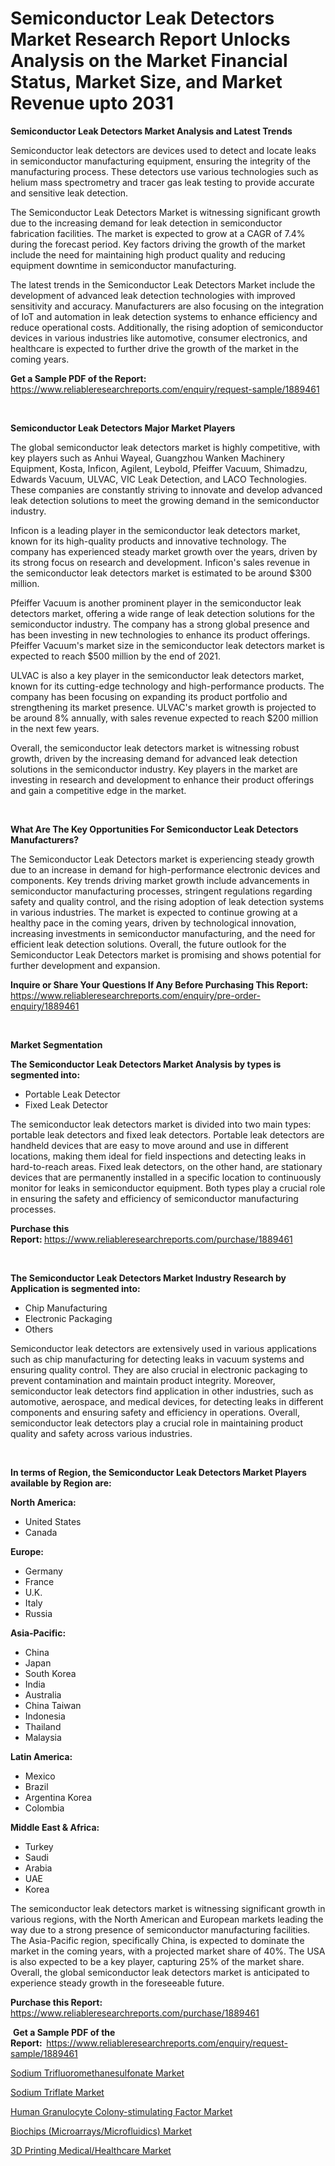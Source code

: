 <p><h1>Semiconductor Leak Detectors Market Research Report Unlocks Analysis on the Market Financial Status, Market Size, and Market Revenue upto 2031</h1></p><p><strong>Semiconductor Leak Detectors Market Analysis and Latest Trends</strong></p>
<p><p>Semiconductor leak detectors are devices used to detect and locate leaks in semiconductor manufacturing equipment, ensuring the integrity of the manufacturing process. These detectors use various technologies such as helium mass spectrometry and tracer gas leak testing to provide accurate and sensitive leak detection.</p><p>The Semiconductor Leak Detectors Market is witnessing significant growth due to the increasing demand for leak detection in semiconductor fabrication facilities. The market is expected to grow at a CAGR of 7.4% during the forecast period. Key factors driving the growth of the market include the need for maintaining high product quality and reducing equipment downtime in semiconductor manufacturing.</p><p>The latest trends in the Semiconductor Leak Detectors Market include the development of advanced leak detection technologies with improved sensitivity and accuracy. Manufacturers are also focusing on the integration of IoT and automation in leak detection systems to enhance efficiency and reduce operational costs. Additionally, the rising adoption of semiconductor devices in various industries like automotive, consumer electronics, and healthcare is expected to further drive the growth of the market in the coming years.</p></p>
<p><strong>Get a Sample PDF of the Report:&nbsp;</strong> <a href="https://www.reliableresearchreports.com/enquiry/request-sample/1889461">https://www.reliableresearchreports.com/enquiry/request-sample/1889461</a></p>
<p>&nbsp;</p>
<p><strong>Semiconductor Leak Detectors Major Market Players</strong></p>
<p><p>The global semiconductor leak detectors market is highly competitive, with key players such as Anhui Wayeal, Guangzhou Wanken Machinery Equipment, Kosta, Inficon, Agilent, Leybold, Pfeiffer Vacuum, Shimadzu, Edwards Vacuum, ULVAC, VIC Leak Detection, and LACO Technologies. These companies are constantly striving to innovate and develop advanced leak detection solutions to meet the growing demand in the semiconductor industry.</p><p>Inficon is a leading player in the semiconductor leak detectors market, known for its high-quality products and innovative technology. The company has experienced steady market growth over the years, driven by its strong focus on research and development. Inficon's sales revenue in the semiconductor leak detectors market is estimated to be around $300 million.</p><p>Pfeiffer Vacuum is another prominent player in the semiconductor leak detectors market, offering a wide range of leak detection solutions for the semiconductor industry. The company has a strong global presence and has been investing in new technologies to enhance its product offerings. Pfeiffer Vacuum's market size in the semiconductor leak detectors market is expected to reach $500 million by the end of 2021.</p><p>ULVAC is also a key player in the semiconductor leak detectors market, known for its cutting-edge technology and high-performance products. The company has been focusing on expanding its product portfolio and strengthening its market presence. ULVAC's market growth is projected to be around 8% annually, with sales revenue expected to reach $200 million in the next few years.</p><p>Overall, the semiconductor leak detectors market is witnessing robust growth, driven by the increasing demand for advanced leak detection solutions in the semiconductor industry. Key players in the market are investing in research and development to enhance their product offerings and gain a competitive edge in the market.</p></p>
<p>&nbsp;</p>
<p><strong>What Are The Key Opportunities For Semiconductor Leak Detectors Manufacturers?</strong></p>
<p><p>The Semiconductor Leak Detectors market is experiencing steady growth due to an increase in demand for high-performance electronic devices and components. Key trends driving market growth include advancements in semiconductor manufacturing processes, stringent regulations regarding safety and quality control, and the rising adoption of leak detection systems in various industries. The market is expected to continue growing at a healthy pace in the coming years, driven by technological innovation, increasing investments in semiconductor manufacturing, and the need for efficient leak detection solutions. Overall, the future outlook for the Semiconductor Leak Detectors market is promising and shows potential for further development and expansion.</p></p>
<p><strong>Inquire or Share Your Questions If Any Before Purchasing This Report:</strong> <a href="https://www.reliableresearchreports.com/enquiry/pre-order-enquiry/1889461">https://www.reliableresearchreports.com/enquiry/pre-order-enquiry/1889461</a></p>
<p>&nbsp;</p>
<p><strong>Market Segmentation</strong></p>
<p><strong>The Semiconductor Leak Detectors Market Analysis by types is segmented into:</strong></p>
<p><ul><li>Portable Leak Detector</li><li>Fixed Leak Detector</li></ul></p>
<p><p>The semiconductor leak detectors market is divided into two main types: portable leak detectors and fixed leak detectors. Portable leak detectors are handheld devices that are easy to move around and use in different locations, making them ideal for field inspections and detecting leaks in hard-to-reach areas. Fixed leak detectors, on the other hand, are stationary devices that are permanently installed in a specific location to continuously monitor for leaks in semiconductor equipment. Both types play a crucial role in ensuring the safety and efficiency of semiconductor manufacturing processes.</p></p>
<p><strong>Purchase this Report:&nbsp;</strong><a href="https://www.reliableresearchreports.com/purchase/1889461">https://www.reliableresearchreports.com/purchase/1889461</a></p>
<p>&nbsp;</p>
<p><strong>The Semiconductor Leak Detectors Market Industry Research by Application is segmented into:</strong></p>
<p><ul><li>Chip Manufacturing</li><li>Electronic Packaging</li><li>Others</li></ul></p>
<p><p>Semiconductor leak detectors are extensively used in various applications such as chip manufacturing for detecting leaks in vacuum systems and ensuring quality control. They are also crucial in electronic packaging to prevent contamination and maintain product integrity. Moreover, semiconductor leak detectors find application in other industries, such as automotive, aerospace, and medical devices, for detecting leaks in different components and ensuring safety and efficiency in operations. Overall, semiconductor leak detectors play a crucial role in maintaining product quality and safety across various industries.</p></p>
<p>&nbsp;</p>
<p><strong>In terms of Region, the Semiconductor Leak Detectors Market Players available by Region are:</strong></p>
<p>
    <p> <strong> North America: </strong>
        <ul>
            <li>United States</li>
            <li>Canada</li>
        </ul>
        </p> 
    <p> <strong> Europe: </strong>
        <ul>
            <li>Germany</li>
            <li>France</li>
            <li>U.K.</li>
            <li>Italy</li>
            <li>Russia</li>
        </ul>
        </p> 
    <p> <strong> Asia-Pacific: </strong>
        <ul>
            <li>China</li>
            <li>Japan</li>
            <li>South Korea</li>
            <li>India</li>
            <li>Australia</li>
            <li>China Taiwan</li>
            <li>Indonesia</li>
            <li>Thailand</li>
            <li>Malaysia</li>
        </ul>
        </p> 
    <p> <strong> Latin America: </strong>
        <ul>
            <li>Mexico</li>
            <li>Brazil</li>
            <li>Argentina Korea</li>
            <li>Colombia</li>
        </ul>
        </p> 
    <p> <strong> Middle East & Africa: </strong>
        <ul>
            <li>Turkey</li>
            <li>Saudi</li>
            <li>Arabia</li>
            <li>UAE</li>
            <li>Korea</li>
        </ul>
    </p>
    </p>
<p><p>The semiconductor leak detectors market is witnessing significant growth in various regions, with the North American and European markets leading the way due to a strong presence of semiconductor manufacturing facilities. The Asia-Pacific region, specifically China, is expected to dominate the market in the coming years, with a projected market share of 40%. The USA is also expected to be a key player, capturing 25% of the market share. Overall, the global semiconductor leak detectors market is anticipated to experience steady growth in the foreseeable future.</p></p>
<p><strong>Purchase this Report: </strong><a href="https://www.reliableresearchreports.com/purchase/1889461">https://www.reliableresearchreports.com/purchase/1889461</a></p>
<p>&nbsp;<strong>Get a Sample PDF of the Report:&nbsp;&nbsp;</strong><a href="https://www.reliableresearchreports.com/enquiry/request-sample/1889461">https://www.reliableresearchreports.com/enquiry/request-sample/1889461</a></p>
<p><strong></strong></p>
<p><p><a href="https://view.publitas.com/reportprime-1/sodium-trifluoromethanesulfonate-market-size-reflecting-a-forecast-till-2031-market-by-type-by-application-and-by-geography/">Sodium Trifluoromethanesulfonate Market</a></p><p><a href="https://view.publitas.com/reportprime-1/sodium-triflate-market-challenges-opportunities-and-growth-drivers-and-major-market-players-forecasted-for-period-from-2024-2031/">Sodium Triflate Market</a></p><p><a href="https://butternut-bug-553.notion.site/Human-Granulocyte-Colony-stimulating-Factor-Market-Size-2024-2031-Global-Industrial-Analysis-Key--fd5933d359a948d68c223e732f04e784">Human Granulocyte Colony-stimulating Factor Market</a></p><p><a href="https://funky-papaya-cf4.notion.site/Biochips-Microarrays-Microfluidics-Market-Growth-Market-Trends-COVID-19-Impact-and-Forecasts-fo-762d4e16130c47a4bcfdd8f8401b7527">Biochips (Microarrays/Microfluidics) Market</a></p><p><a href="https://picayune-night-cbd.notion.site/3D-Printing-Medical-Healthcare-Market-Provides-Detailed-Segmentation-of-this-Market-based-on-Type-A-68dc656c3a1140948f44b40641173812">3D Printing Medical/Healthcare Market</a></p></p>